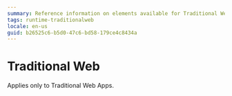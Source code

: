 ```yaml
---
summary: Reference information on elements available for Traditional Web Apps.
tags: runtime-traditionalweb
locale: en-us
guid: b26525c6-b5d0-47c6-bd58-179ce4c8434a
---
```


# Traditional Web

<div class="info" markdown="1">

Applies only to Traditional Web Apps.

</div>

